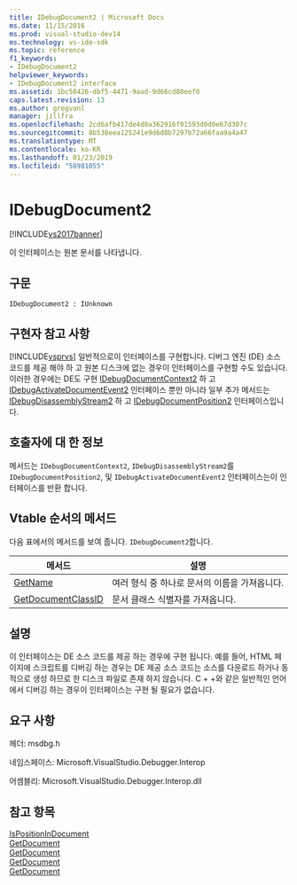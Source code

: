 ```yaml
---
title: IDebugDocument2 | Microsoft Docs
ms.date: 11/15/2016
ms.prod: visual-studio-dev14
ms.technology: vs-ide-sdk
ms.topic: reference
f1_keywords:
- IDebugDocument2
helpviewer_keywords:
- IDebugDocument2 interface
ms.assetid: 1bc58426-dbf5-4471-9aad-9d66cd80eef0
caps.latest.revision: 13
ms.author: gregvanl
manager: jillfra
ms.openlocfilehash: 2cd6afb417de4d8a362916f91593d0d0e67d307c
ms.sourcegitcommit: 8b538eea125241e9d6d8b7297b72a66faa9a4a47
ms.translationtype: MT
ms.contentlocale: ko-KR
ms.lasthandoff: 01/23/2019
ms.locfileid: "58981055"
---
```

# <a name="idebugdocument2"></a>IDebugDocument2
[!INCLUDE[vs2017banner](../../../includes/vs2017banner.md)]

이 인터페이스는 원본 문서를 나타냅니다.  
  
## <a name="syntax"></a>구문  
  
```  
IDebugDocument2 : IUnknown  
```  
  
## <a name="notes-for-implementers"></a>구현자 참고 사항  
 [!INCLUDE[vsprvs](../../../includes/vsprvs-md.md)] 일반적으로이 인터페이스를 구현합니다. 디버그 엔진 (DE) 소스 코드를 제공 해야 하 고 원본 디스크에 없는 경우이 인터페이스를 구현할 수도 있습니다.  이러한 경우에는 DE도 구현 [IDebugDocumentContext2](../../../extensibility/debugger/reference/idebugdocumentcontext2.md) 하 고 [IDebugActivateDocumentEvent2](../../../extensibility/debugger/reference/idebugactivatedocumentevent2.md) 인터페이스 뿐만 아니라 일부 추가 메서드는 [ IDebugDisassemblyStream2](../../../extensibility/debugger/reference/idebugdisassemblystream2.md) 하 고 [IDebugDocumentPosition2](../../../extensibility/debugger/reference/idebugdocumentposition2.md) 인터페이스입니다.  
  
## <a name="notes-for-callers"></a>호출자에 대 한 정보  
 메서드는 `IDebugDocumentContext2`, `IDebugDisassemblyStream2`를 `IDebugDocumentPosition2`, 및 `IDebugActivateDocumentEvent2` 인터페이스는이 인터페이스를 반환 합니다.  
  
## <a name="methods-in-vtable-order"></a>Vtable 순서의 메서드  
 다음 표에서의 메서드를 보여 줍니다. `IDebugDocument2`합니다.  
  
|메서드|설명|  
|------------|-----------------|  
|[GetName](../../../extensibility/debugger/reference/idebugdocument2-getname.md)|여러 형식 중 하나로 문서의 이름을 가져옵니다.|  
|[GetDocumentClassID](../../../extensibility/debugger/reference/idebugdocument2-getdocumentclassid.md)|문서 클래스 식별자를 가져옵니다.|  
  
## <a name="remarks"></a>설명  
 이 인터페이스는 DE 소스 코드를 제공 하는 경우에 구현 됩니다. 예를 들어, HTML 페이지에 스크립트를 디버깅 하는 경우는 DE 제공 소스 코드는 소스를 다운로드 하거나 동적으로 생성 하므로 한 디스크 파일로 존재 하지 않습니다. C + +와 같은 일반적인 언어에서 디버깅 하는 경우이 인터페이스는 구현 될 필요가 없습니다.  
  
## <a name="requirements"></a>요구 사항  
 헤더: msdbg.h  
  
 네임스페이스: Microsoft.VisualStudio.Debugger.Interop  
  
 어셈블리: Microsoft.VisualStudio.Debugger.Interop.dll  
  
## <a name="see-also"></a>참고 항목  
 [IsPositionInDocument](../../../extensibility/debugger/reference/idebugdocumentposition2-ispositionindocument.md)   
 [GetDocument](../../../extensibility/debugger/reference/idebugactivatedocumentevent2-getdocument.md)   
 [GetDocument](../../../extensibility/debugger/reference/idebugdocumentcontext2-getdocument.md)   
 [GetDocument](../../../extensibility/debugger/reference/idebugdocumentposition2-getdocument.md)   
 [GetDocument](../../../extensibility/debugger/reference/idebugdisassemblystream2-getdocument.md)

